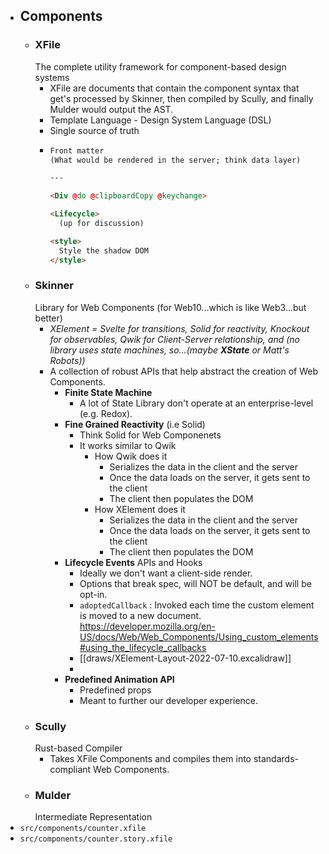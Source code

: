- ## Components
	- ### XFile
	  The complete utility framework for component-based design systems
		- XFile are documents that contain the component syntax that get's processed by Skinner, then compiled by Scully, and finally Mulder would output the AST.
		- Template Language - Design System Language (DSL)
		- Single source of truth
		- ```html
		  Front matter
		  (What would be rendered in the server; think data layer)
		  
		  ---
		  
		  <Div @do @clipboardCopy @keychange>
		  
		  <Lifecycle>
		    (up for discussion)
		  
		  <style>
		  	Style the shadow DOM
		  </style>
		  ```
	- ### Skinner
	  Library for Web Components (for Web10...which is like Web3...but better)
		- _XElement = Svelte for transitions, Solid for reactivity, Knockout for observables, Qwik for Client-Server relationship, and (no library uses state machines, so...(maybe **XState** or Matt's Robots))_
		- A collection of robust APIs that help abstract the creation of Web Components.
			- **Finite State Machine**
				- A lot of State Library don't operate at an enterprise-level (e.g. Redox).
			- **Fine Grained Reactivity**
			  (i.e Solid)
				- Think Solid for Web Componenets
				- It works similar to Qwik
					- How Qwik does it
						- Serializes the data in the client and the server
						- Once the data loads on the server, it gets sent to the client
						- The client then populates the DOM
					- How XElement does it
						- Serializes the data in the client and the server
						- Once the data loads on the server, it gets sent to the client
						- The client then populates the DOM
			- **Lifecycle Events**
			  APIs and Hooks
				- Ideally we don't want a client-side render.
				- Options that break spec, will NOT be default, and will be opt-in.
				- `adoptedCallback` : Invoked each time the custom element is moved to a new document.
				  https://developer.mozilla.org/en-US/docs/Web/Web_Components/Using_custom_elements#using_the_lifecycle_callbacks
				- [[draws/XElement-Layout-2022-07-10.excalidraw]]
				-
			- **Predefined Animation API**
				- Predefined props
				- Meant to further our developer experience.
	- ### Scully
	  Rust-based Compiler
		- Takes XFile Components and compiles them into standards-compliant Web Components.
	- ### Mulder
	  Intermediate Representation
- `src/components/counter.xfile`
- `src/components/counter.story.xfile`